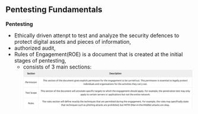 ## Pentesting Fundamentals

<strong>Pentesting</strong>
- Ethically driven attenpt to test and analyze the security defences to protect digital assets and pieces of information,
- authorized audit,
- Rules of Engagement(ROE) is a document that is created at the initial stages of pentesting,
    - consists of 3 main sections:
    ![sections in ROE](../.medias/ROE_sections.png)
    